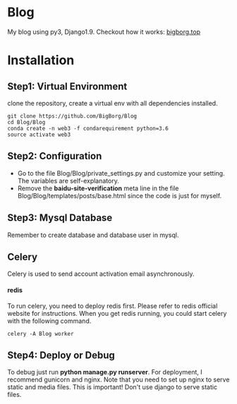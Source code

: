 # Blog
My blog using py3, Django1.9. Checkout how it works: [bigborg.top](http://www.bigborg.top)

# Installation
## Step1: Virtual Environment  
clone the repository, create a virtual env with all dependencies installed.

```buildoutcfg
git clone https://github.com/BigBorg/Blog
cd Blog/Blog
conda create -n web3 -f condarequirement python=3.6
source activate web3
```

## Step2: Configuration  
 - Go to the file Blog/Blog/private_settings.py and customize your setting. The variables are self-explanatory.  
 - Remove the **baidu-site-verification** meta line in the file Blog/Blog/templates/posts/base.html since the code is just for  myself.

## Step3: Mysql Database  
Remember to create database and database user in mysql.

## Celery
Celery is used to send account activation email asynchronously.
#### redis
To run celery, you need to deploy redis first. Please refer to redis official website for instructions. When you get redis running, you could start celery with the following command.
```buildoutcfg
celery -A Blog worker
```

## Step4: Deploy or Debug  
To debug just run **python manage.py runserver**. For deployment, I recommend gunicorn and nginx. Note that you need to set up nginx to serve static and media files. This is important! Don't use django to serve static files.